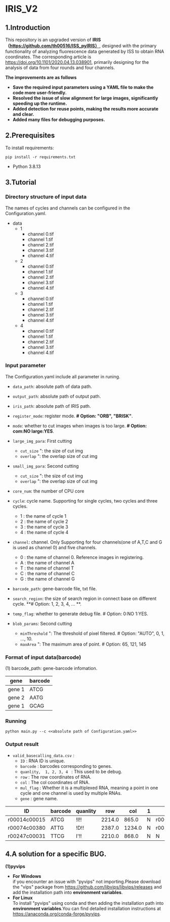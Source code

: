 # IRIS_V2
## 1.Introduction
This repository is an upgraded version of **IRIS（https://github.com/th00516/ISS_pyIRIS）**, designed with the primary functionality of analyzing fluorescence data generated by ISS to obtain RNA coordinates.
The corresponding article is https://doi.org/10.1101/2020.04.13.038901, primarily designing for the analysis of data from four rounds and four channels.  

**The improvements are as follows**
- **Save the required input parameters using a YAML file to make the code more user-friendly.**
- **Resolved the issue of slow alignment for large images, significantly speeding up the runtime.**
- **Added detection for reuse points, making the results more accurate and clear.**
- **Added many files for debugging purposes.**
## 2.Prerequisites
To install requirements:  
```
pip install -r requirements.txt
```  
- Python 3.8.13  
## 3.Tutorial
### Directory structure of input data
The names of cycles and channels can be configured in the Configuration.yaml.
- data
  - 1 
    - channel 0.tif
    - channel 1.tif
    - channel 2.tif
    - channel 3.tif
    - channel 4.tif
  - 2 
    - channel 0.tif
    - channel 1.tif
    - channel 2.tif
    - channel 3.tif
    - channel 4.tif
  - 3
    - channel 0.tif
    - channel 1.tif
    - channel 2.tif
    - channel 3.tif
    - channel 4.tif
  - 4
    - channel 0.tif
    - channel 1.tif
    - channel 2.tif
    - channel 3.tif
    - channel 4.tif
### Input parameter  

The Configuration.yaml include all parameter in runing. 

- `data_path`: absolute path of data path.

- `output_path`: absolute path of output path.
  
- `iris_path`: absolute path of IRIS path.

- `register_mode`: register mode. **# Option: "ORB", "BRISK"**.

- `mode`: whether to cut images when images is too large. **# Option: com:NO large:YES**.

- `large_img_para`: First cutting
  - `cut_size` ": the size of cut img
  - `overlap` ": the overlap size of cut img

- `small_img_para`: Second cutting
  - `cut_size` ": the size of cut img
  - `overlap` ": the overlap size of cut img

- `core_num`: the number of CPU core

- `cycle`: cycle name. Supporting for single cycles, two cycles and three cycles.
  - 1 : the name of cycle 1
  - 2 : the name of cycle 2
  - 3 : the name of cycle 3
  - 4 : the name of cycle 4

- `channel`: channel. Only Supporting for four channels(one of A,T,C and G is used as channel 0) and five channels.
  - 0 : the name of channel 0. Reference images in registering.
  - A : the name of channel A
  - T : the name of channel T
  - C : the name of channel C
  - G : the name of channel G
  
- `barcode_path`: gene-barcode file, txt file.

- `search_region`: the size of search region  in connect base on different cycle. **# Option: 1, 2, 3, 4, ... **.

- `temp_flag`: whether to generate debug file. # Option: 0:NO 1:YES.

- `blob_params`: Second cutting
  - `minThreshold` ": The threshold of pixel filtered. # Option: "AUTO", 0, 1, ..., 10.
  - `maxArea` ": The maximum area of point. # Option: 65, 121, 145

### Format of input data(barcode)
(1) barcode_path: gene-barcode infomation. 
<div align="center">
  
| gene | barcode |
| ------- | ------- |
| gene 1 | ATCG |
| gene 2 | AATG |
| gene 1 | GCAG |

</div>  

### Running
```
python main.py --c <<absolute path of Configuration.yaml>>
```
### Output result
- `valid_basecalling_data.csv` :
  - `ID` : RNA ID is unique.
  - `barcode` : barcodes corresponding to genes.
  - `quanlity,  1, 2, 3, 4 ` : This used to be debug.
  - `row` : The row coordinates of RNA.
  - `col` : The col coordinates of RNA.
  - `mul_flag` : Whether it is a multiplexed RNA, meaning a point in one cycle and one channel is used by multiple RNAs.
  - `gene` : gene name.
<div align="center">
  
| ID | barcode | quanlity | row | col | 1 | 2 | 3 | 4 | mul_flag | gene |
| ------- | ------- | ------- | ------- | ------- | ------- | ------- | ------- | ------- | ------- | ------- |
| r00014c00015 | ATCG | !I!! | 2214.0 | 865.0 | N | r00014c00015 | N | N | 0 | Cdhr1 |
| r00074c00380 | ATTG | !D!! | 2387.0 | 1234.0 | N | r00351c00384 | N | N | 1 | Cdhr1 |
| r00247c00031 | TTCG | I'!! | 2210.0 | 868.0 | N | N | N | N | 0 | Cdhr2 |

</div>  


## 4.A solution for a specific BUG.
**(1)pyvips**  
- **For Windows**  
    if you encounter an issue with "pyvips" not importing.Please download the "vips"  package from https://github.com/libvips/libvips/releases and add the installation path into **environment variables**.  
- **For Linux**  
    To install "pyvips" using conda and then adding the installation path into **environment variables**.You can find detailed installation instructions at https://anaconda.org/conda-forge/pyvips.  


